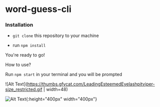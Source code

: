 # word-guess-cli

### Installation

* `git clone` this repository to your machine


* run `npm install`

You're ready to go!

How to use?

Run `npm start` in your terminal and you will be prompted 


![Alt Text](https://thumbs.gfycat.com/LeadingEsteemedEyelashpitviper-size_restricted.gif | width=48)


![Alt Text](https://thumbs.gfycat.com/AmpleOddAquaticleech-size_restricted.gif){:height="400px" width="400px"}
